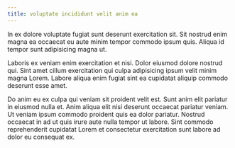 ```yaml
---
title: voluptate incididunt velit anim ea
---
```


In ex dolore voluptate fugiat sunt deserunt exercitation sit. Sit nostrud enim magna ea occaecat eu aute minim tempor commodo ipsum quis. Aliqua id tempor sunt adipisicing magna ut.

Laboris ex veniam enim exercitation et nisi. Dolor eiusmod dolore nostrud qui. Sint amet cillum exercitation qui culpa adipisicing ipsum velit minim magna Lorem. Labore aliqua enim fugiat sint ea cupidatat aliquip commodo deserunt esse amet.

Do anim eu ex culpa qui veniam sit proident velit est. Sunt anim elit pariatur in eiusmod nulla et. Anim aliqua elit nisi deserunt occaecat pariatur veniam. Ut veniam ipsum commodo proident quis ea dolor pariatur. Nostrud occaecat in ad ut quis irure aute nulla tempor ut labore. Sint commodo reprehenderit cupidatat Lorem et consectetur exercitation sunt labore ad dolor eu consequat ex.